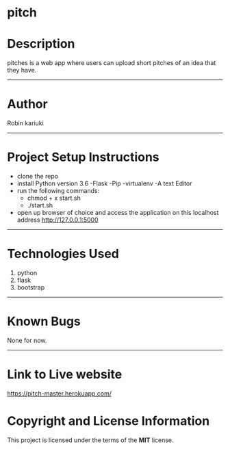 # pitch
# Description
pitches is a web app where users can upload short pitches of an idea that they have.
***
# Author
Robin kariuki
***
# Project Setup Instructions
* clone the repo
* install Python version 3.6 -Flask -Pip -virtualenv -A text Editor
* run the following commands:
    * chmod + x start.sh
    * ./start.sh
* open up browser of choice and access the application on this localhost address http://127.0.0.1:5000
***

# Technologies Used
1. python
2. flask
3. bootstrap

***
# Known Bugs
None for now.
***
# Link to Live website
https://pitch-master.herokuapp.com/

# Copyright and License Information
  This project is licensed under the terms of the **MIT** license.